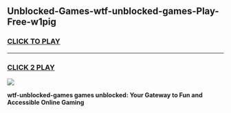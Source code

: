 
## Unblocked-Games-wtf-unblocked-games-Play-Free-w1pig
<h3>
<a href="https://premium76.site?title=wtf-unblocked-games&ref=15A">CLICK TO PLAY</a></h3>
<hr>

<h3>
<a href="https://premium76.site?title=wtf-unblocked-games&ref=15A">CLICK 2 PLAY</a>
  
</h3>

<a href="https://premium76.site?title=wtf-unblocked-games&ref=15A"><img src="https://clearcache.store/games.png"></a>


**wtf-unblocked-games games unblocked: Your Gateway to Fun and Accessible Online Gaming**
